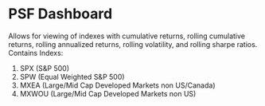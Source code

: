 # PSF Dashboard

Allows for viewing of indexes with cumulative returns, rolling cumulative returns, rolling annualized returns, rolling volatility, and rolling sharpe ratios. 
Contains Indexs:
1. SPX (S&P 500)
2. SPW (Equal Weighted S&P 500)
3. MXEA (Large/Mid Cap Developed Markets non US/Canada)
4. MXWOU (Large/Mid Cap Developed Markets non US)
